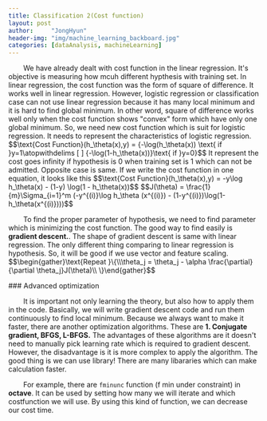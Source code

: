 ```yaml
---
title: Classification 2(Cost function)
layout: post
author:     "JongHyun"
header-img: "img/machine_learning_backboard.jpg"
categories: [dataAnalysis, machineLearning]
---
```

<p>
	<span style="display:inline-block; width: 30px;"></span>We have already dealt with cost function in the linear regression. It's objective is measuring how mcuh different hypthesis with training set. In linear regression, the cost function was the form of square of difference. It works well in linear regression. However, logistic regression or classification case can not use linear regression because it has many local minimum and it is hard to find global minimum. In other word, square of difference works well only when the cost function shows "convex" form which have only one global minimum. So, we need new cost function which is suit for logistic regression. It needs to represent the characteristics of logistic regression.
	$$\text{Cost Function}(h_\theta(x),y) = {-\log(h_\theta(x)) \text{ if }y=1\atopwithdelims [ ] {-\log(1-h_\theta(x))}\text{ if }y=0}$$
	It represent the cost goes infinity if hypothesis is 0 when training set is 1 which can not be admitted. Opposite case is same. If we write the cost function in one equation, it looks like this
	$$\text{Cost Function}(h_\theta(x),y) = -y\log h_\theta(x) - (1-y) \log(1 - h_\theta(x))$$
	$$J(\theta) = \frac{1}{m}\Sigma_{i=1}^m (-y^{(i)}\log h_\theta (x^{(i)}) - (1-y^{(i)})\log(1-h_\theta(x^{(i)})))$$
</p>
<p>
	<span style="display:inline-block; width: 30px;"></span>To find the proper parameter of hypothesis, we need to find parameter which is minimizing the cost function. The good way to find easily is <b>gradient descent.</b>. The shape of gradient descent is same with linear regression. The only different thing comparing to linear regression is hypothesis. So, it will be good if we use vector and feature scaling.
	$$\begin{gather}\text{Repeat }\{\\\theta_j = \theta_j - \alpha \frac{\partial}{\partial \theta_j}J(\theta)\\ \}\end{gather}$$
</p>
### Advanced optimization
<p>
	<span style="display:inline-block; width: 30px;"></span>It is important not only learning the theory, but also how to apply them in the code. Basically, we will write gradient descent code and run them continuously to find local minimum. Because we always want to make it faster, there are another optimization algorithms. These are <b>1. Conjugate gradient, BFGS, L-BFGS.</b> The advantages of these algorithms are it doesn't need to manually pick learning rate which is required to gradient descent. However, the disadvantage is it is more complex to apply the algorithm. The good thing is we can use library! There are many libararies which can make calculation faster.
</p>
<p>
	<span style="display:inline-block; width: 30px;"></span>For example, there are <code>fminunc</code> function (f min under constraint) in <b>octave</b>. It can be used by setting how many we will iterate and which costfunction we will use. By using this kind of function, we can decrease our cost time.
</p>